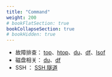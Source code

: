 ```yaml
---
title: "Command"
weight: 200
# bookFlatSection: true   
bookCollapseSection: true
# bookHidden: true
---
```



- 故障排查： [top](top.md)、[htop](htop.md)、[du](du.md)、[df](df.md)、[lsof](lsof.md)
- 磁盘相关： [du](du.md)、[df](df.md)
- SSH ： [SSH 隧道](network/ssh/turnnel.md)